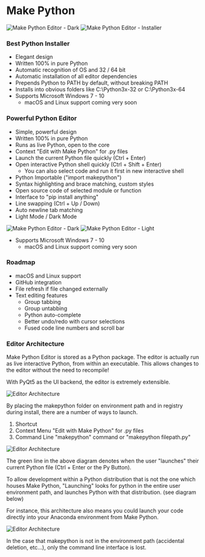 # Make Python
 ![Make Python Editor - Dark](https://github.com/jonnyhyman/MakePython/blob/master/images/dark.png?raw=true)
![Make Python Editor - Installer](https://github.com/jonnyhyman/MakePython/blob/master/images/installer.png?raw=true)

### Best Python Installer
 * Elegant design
 * Written 100% in pure Python
 * Automatic recognition of OS and 32 / 64 bit
 * Automatic installation of all editor dependencies
 * Prepends Python to PATH by default, without breaking PATH
 * Installs into obvious folders like C:\Python3x-32 or C:\Python3x-64
 * Supports Microsoft Windows 7 - 10
 	* macOS and Linux support coming very soon


 ### Powerful Python Editor


 * Simple, powerful design
 * Written 100% in pure Python
 * Runs as live Python, open to the core
 * Context "Edit with Make Python" for .py files
 * Launch the current Python file quickly (Ctrl + Enter)
 * Open interactive Python shell quickly (Ctrl + Shift + Enter)
 	* You can also select code and run it first in new interactive shell
 * Python Importable ("import makepython")
 * Syntax highlighting and brace matching, custom styles
 * Open source code of selected module or function
 * Interface to "pip install anything"
 * Line swapping (Ctrl +  Up / Down)
 * Auto newline tab matching
 * Light Mode / Dark Mode

  ![Make Python Editor - Dark](https://github.com/jonnyhyman/MakePython/blob/master/images/dark.png?raw=true)
 ![Make Python Editor - Light](https://github.com/jonnyhyman/MakePython/blob/master/images/light.png?raw=true)

 * Supports Microsoft Windows 7 - 10
 	* macOS and Linux support coming very soon

### Roadmap

* macOS and Linux support
* GitHub integration
* File refresh if file changed externally
* Text editing features
	* Group tabbing
	* Group untabbing
	* Python auto-complete
	* Better undo/redo with cursor selections
	* Fused code line numbers and scroll bar

### Editor Architecture

Make Python Editor is stored as a Python package. The editor is actually run as live interactive Python, from within an executable. This allows changes to the editor without the need to recompile!

With PyQt5 as the UI backend, the editor is extremely extensible.

 ![Editor Architecture](https://github.com/jonnyhyman/MakePython/blob/master/images/editorarch.png?raw=true)

By placing the makepython folder on environment path and in registry during install, there are a number of ways to launch.

1. Shortcut
2. Context Menu "Edit with Make Python" for .py files
3. Command Line "makepython" command or "makepython filepath.py"

 ![Editor Architecture](https://github.com/jonnyhyman/MakePython/blob/master/images/editorarch2.png?raw=true)

The green line in the above diagram denotes when the user "launches" their current Python file (Ctrl + Enter or the Py Button).

To allow development within a Python distribution that is not the one which houses Make Python, "Launching" looks for python in the entire user environment path, and launches Python with that distribution. (see diagram below)

For instance, this architecture also means you could launch your code directly into your Anaconda environment from Make Python.

  ![Editor Architecture](https://github.com/jonnyhyman/MakePython/blob/master/images/editorarch3.png?raw=true)

 In the case that makepython is not in the environment path (accidental deletion, etc...), only the command line interface is lost.
